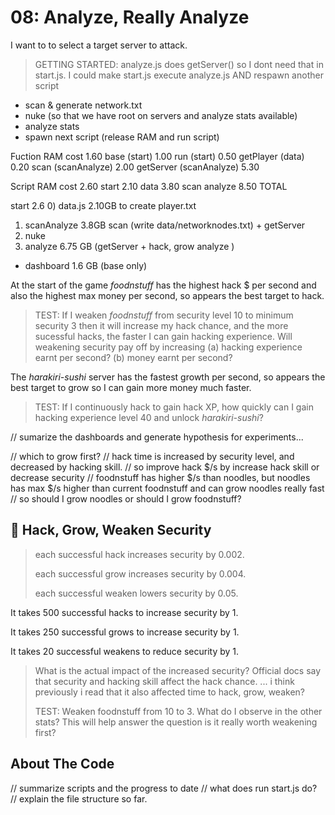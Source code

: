 # 08: Analyze, Really Analyze

I want to to select a target server to attack.

> GETTING STARTED: analyze.js does getServer() so I dont need that in start.js. 
I could make start.js execute analyze.js AND respawn another script
- scan & generate network.txt
- nuke (so that we have root on servers and analyze stats available)
- analyze stats
- spawn next script (release RAM and run script)

Fuction RAM cost
1.60 base (start)
1.00 run (start)
0.50 getPlayer (data)
0.20 scan (scanAnalyze)
2.00 getServer (scanAnalyze)
5.30

Script RAM cost
2.60 start
2.10 data
3.80 scan analyze
8.50 TOTAL

start 2.6
0) data.js 2.10GB to create player.txt
1) scanAnalyze 3.8GB scan (write data/networknodes.txt) + getServer
2) nuke 
3) analyze 6.75 GB (getServer + hack, grow analyze )
- dashboard 1.6 GB (base only)

At the start of the game _foodnstuff_ has the highest hack $ per second and also the highest max money per second, so appears the best target to hack.

> TEST: If I weaken _foodnstuff_ from security level 10 to minimum security 3 then it will increase my hack chance, and the more sucessful hacks, the faster I can gain hacking experience. Will weakening security pay off by increasing (a) hacking experience earnt per second? (b) money earnt per second?

The _harakiri-sushi_ server has the fastest growth per second, so appears the best target to grow so I can gain more money much faster.

> TEST: If I continuously hack to gain hack XP, how quickly can I gain hacking experience level 40 and unlock _harakiri-sushi_? 


// sumarize the dashboards and generate hypothesis for experiments...


// which to grow first?
// hack time is increased by security level, and decreased by hacking skill.
// so improve hack $/s by increase hack skill or decrease security
// foodnstuff has higher $/s than noodles, but noodles has max $/s higher than current foodnstuff and can grow noodles really fast
// so should I grow noodles or should I grow foodnstuff?

## 👮 Hack, Grow, Weaken Security

> each successful hack increases security by 0.002.
>
> each successful grow increases security by 0.004.
>
> each successful weaken lowers security by 0.05.

It takes 500 successful hacks to increase security by 1.

It takes 250 successful grows to increase security by 1.

It takes 20 successful weakens to reduce security by 1.

> What is the actual impact of the increased security? Official docs say that security and hacking skill affect the hack chance. ... i think previously i read that it also affected time to hack, grow, weaken? 
>
> TEST: Weaken foodnstuff from 10 to 3. What do I observe in the other stats? This will help answer the question is it really worth weakening first?

## About The Code

// summarize scripts and the progress to date 
// what does run start.js do?
// explain the file structure so far.